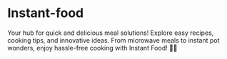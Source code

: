 # Instant-food
Your hub for quick and delicious meal solutions! Explore easy recipes, cooking tips, and innovative ideas. From microwave meals to instant pot wonders, enjoy hassle-free cooking with Instant Food! 🥘🚀

